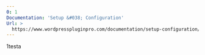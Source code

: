 ```yaml
---
0: 1
Documentation: 'Setup &#038; Configuration'
Url: >
  https://www.wordpresspluginpro.com/documentation/setup-configuration/
---
```

1testa